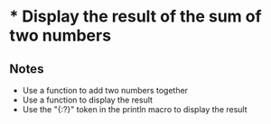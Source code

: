 # * Display the result of the sum of two numbers

## Notes

- Use a function to add two numbers together
- Use a function to display the result
- Use the "{:?}" token in the println macro to display the result
